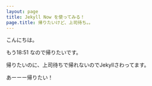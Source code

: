 ```yaml
---
layout: page
title: Jekyll Now を使ってみる！
page.title: 帰りたいけど、上司待ち。。
---
```


こんにちは。

もう18:51 なので帰りたいです。

帰りたいのに、上司待ちで帰れないのでJekyllさわってます。

あーーー帰りたい！
